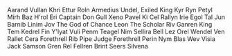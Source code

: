 Aarand Vullan
Khri Ettur
Roln
Armedius
Undel, Exiled King
Kyr
Ryn
Petyl
Mirh
Baz
H'rol
Eri
Captain
Don
Gull
Xeno
Pavel
Ki
Cel
Rallyn
Irie
Egol
Tal
Jun
Barnib
Linim
Jov The God of Chance
Leon The Scholar
Riv
Ganren
King Tem
Kedrel
Fin
Y'lyat
Vuli
Penm
Teagel 
Nim
Sellira
Bell 
Lez
Orel
Wendel
Ven Rallet
Cera Forethrell
Rib
Pipe
Judge Forethrell
Perin
Nym Blas
Wev
Visia
Jack
Samson
Gren
Rel
Fellren
Brint
Seers
Silvena